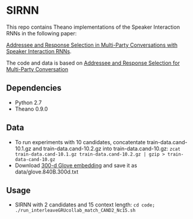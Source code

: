 # SIRNN

This repo contains Theano implementations of the Speaker Interaction RNNs in the following paper:

[Addressee and Response Selection in Multi-Party Conversations with Speaker Interaction RNNs](https://arxiv.org/abs/1709.04005).

The code and data is based on [Addressee and Response Selection for Multi-Party Conversation](https://github.com/hiroki13/response-ranking)

## Dependencies
  - Python 2.7
  - Theano 0.9.0

## Data
  - To run experiments with 10 candidates, concatentate train-data.cand-10.1.gz and train-data.cand-10.2.gz into train-data.cand-10.gz: `zcat train-data.cand-10.1.gz train-data.cand-10.2.gz | gzip > train-data-cand-10.gz`
  - Download [300-d Glove embedding](http://nlp.stanford.edu/data/glove.840B.300d.zip) and save it as data/glove.840B.300d.txt

## Usage
  - SIRNN with 2 candidates and 15 context length: `cd code; ./run_interleaveGRUcollab_match_CAND2_Nc15.sh`
